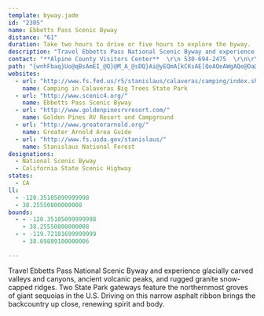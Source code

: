 ```yaml
---
template: byway.jade
id: "2305"
name: Ebbetts Pass Scenic Byway
distance: "61"
duration: Take two hours to drive or five hours to explore the byway.
description: "Travel Ebbetts Pass National Scenic Byway and experience glacially carved valleys and canyons, ancient volcanic peaks, and rugged granite snow-capped ridges. Two State Park gateways feature the northernmost groves of giant sequoias in the U.S. Driving on this narrow asphalt ribbon brings the backcountry up close, renewing spirit and body."
contact: "**Alpine County Visitors Center**  \r\n 530-694-2475  \r\n\r\n**Calaveras Visitors Bureau**  \r\n 800-225-3764  \r\n [Send E-mail](mailto:frogmail@caltel.com )  \r\n\r\n"
path: "{wnhFbaq}Uo@qBsAmEI_@Q}@M_A_@sDQ}Ai@yEQmA[kCKsAE[QoAQeAWgAQe@Oa@[m@KSaAaBw@iAs@gAUYk@_AsBwCW_@i@w@Q[U]}@yA_AqAW[kBoCm@y@o@u@[[u@o@oBsAyAaAYS[S[Wq@s@UYW_@OYa@}@Qg@{AcEe@iAuAaCoAkAYU{@c@sBq@{A][MWQSOSYMUYwAI_@O[Q]s@_Ak@g@MQGYIeAG}@MsBCu@@[F[f@}ARk@Vw@Ri@Fo@Bc@AYGYKUq@_AaAoAMSEKCQ@YJqA@[?UEe@EUI]c@aBMa@KUSYWU[G_@CSESISQQOMSw@_B[c@wCwBo@i@k@g@o@c@o@]]Mi@a@SSOUM[KYI[EYI_AEgAC[Ei@Io@Ys@s@iBQg@Eo@Fy@Jk@?WEYe@mBKu@Eo@EeAEqAOaBDs@?o@?uAHiBOgDu@{B}B{Bu@g@SK]Mg@MOC[AY@q@Fg@LiA`@sA|@OJ_@RKDKFu@R[D[@W?[C]I[M[OSOMQU_@_AmBgAcCs@{Ak@oAk@gAy@iBQc@yAwCc@{@qA_C_DiE_@m@i@w@i@q@g@u@yAoBs@}@oAuAmAmAoAeAk@c@k@_@gAi@y@_@y@c@aCiAgD_BqEs@eAYiAq@iAsAiA_CYsASiF@yECq@Ci@Em@MmAQyAqAgJe@oD_A{F}CsMi@_AWY]SyB}@cBu@o@]YQWSWYQWU_@e@eASi@i@wBMc@a@wAQi@_BeGc@uAUg@S[W[][W]aEsEoDsGeBwCaAwAuAcAc@Ku@IgB@yDp@}CJmGk@cCe@cAIeACYDaAT]P}BrBsBvAk@XqA^UDc@@_@Aa@C]E_@K]KSKe@[iAiAcD}F{AiDiAmDiAyEGSCOqEmQk@yB]cBUyASaBM}EK}ASuAYsAa@gAcAgBiAaByAkAy@e@i@UgA_@mLyDe@Ou@YeBs@OE{Am@w@c@]OoAg@[M_Aw@kAkBa@w@_@iA_@gBOkB?oBPqDrAiLTeD@m@@gBEkCSaCu@eF_@uAy@}Bg@mAgAyBmBmDWg@Ui@aPoZcBaD]o@iYyi@sBaFwJqZ_DmH{DsGqIcL}H_LaBoCe@qA_@uAUgCAo@Am@TsDPuAZyAXmBJqBE{AUsBc@}AWo@a@u@_@a@m@g@a@Ye@Su@Ua@Ga@Ec@EgLSWAi@AsAKk@I]MmCw@m@WaB{@iAq@mDyAiCo@qF}@gAY{Bw@eAg@iAs@_Ak@[Q[S}@]a@K_AQwABYDWDeAZ{AdAsCxCq@b@]P}@R_AN_B?}@Oy@Y_Ag@w@q@aAyAs@mBuAiEMc@y@_Ca@qAuBkGm@sBi@wA_AkDm@gC_AkGSiA[{@c@y@U_@QS[YWSYS]O_@K]Io@G]AaBAUCm@Gs@OSIqAk@_BmASQi@a@y@m@mAu@cFsBmAs@{@eAu@sAoA{Fk@aCcCkGsCcG_AwAkAiAYSsB_Ac@OuCc@iBKgAK_@Ku@]g@][_@]i@KUwA}Ek@mBS_@UYq@m@{@_@_AMmHGeDGe@C[E}@Qu@Ws@]YQuAsAiAkBw@sB{@oE_@iAaAmAeAk@_BOcAHeAb@wGtDwA\\{@?y@Qw@a@s@y@y@sAg@o@m@i@aAg@e@McAWm@SWSo@k@QUo@m@WSs@e@[K]G]AaHJQ@qBBi@Ak@Gg@K[Ms@k@UYYe@Uq@Mg@O{A^gLEeBGw@K{@e@yAe@eAW[U]W_@W]W]Qc@c@iA[uAIuADaMEgBYkBYgA_AyBiAyA}CsCcByB_AmBwEgM}@gBq@}@w@u@}I{GgDeDoBqCqHwL_CkDmAoAsCyBgCkAsFgBgAc@]Q_@Wi@c@_@_@_@e@c@o@Wo@IWOg@Ke@Ko@Gi@Ek@OeF?{A?m@Bm@Dm@Fs@Fm@nDaUDg@Fo@Bi@@i@Aa@Aa@A[Go@M}@Oq@Uu@{A_EQe@YqAIm@Ei@Eo@?i@@o@Bk@Fk@Hm@Jg@dAeEXmAFm@Da@Bk@@u@?i@GeAGi@Gg@Mo@Oe@a@eAcA_BuAmAaAe@aASyF]c@Ic@K_@Oc@U[U_@[YYQUGGYc@Uc@Sc@sEqNg@mBQuB?eCfAcJBk@@o@Ak@Cm@Ck@k@cFK_B?{AXeCbAoE^yBJaCIeCq@kDsEiPi@gCImCHmJIeCmDwXyF}p@aDeUOqF?uROgCo@sDkFcNc@}Ag@uCaCkSg@eC{@yBo@kA{OqSmBaBsAu@gOuEsBe@sBMcGXmBQiA[kI{DoBw@sBSeF?kBc@_M{EcEy@gESqBYgA]{AgAmAaBs@_B{FcTsA_EkB_E{HkMy@sBi@sCSeDA{KEmCi@wCcAgCeAsAs@o@{LcH}EgDiBcBiPoRgAeAaBqAwBmAaIyCyAaAm@q@kBuCgAsD}Mo}@[uDg@qYw@wDu@eB_CoCiAk@aDy@iD_@iDm@qFmB{M_GcDgCcAkA_RiXyA{AcAs@eAk@}C_Aia@}KqBwAwAiBo@sB]iDB}ATeBx@eCpIgP|CgHnCkIlAyHnA_CHe@HiDEwH@eREkAY_Co@mBw@yA_CsCgDyEeBmC[s@M_@?a@B_E]_C?s@Bs@h@_CCsASsA}EaQcDcJ_BkAu@mA}AsD]e@uAeAcCgCcDuCsFaHg@c@uB[eAe@i@RMrDl@lDCl@KLmDH}ANeAAa@Mm@i@ISIy@DoF_@_E?q@eA{F]_Ao@y@sFuDYq@?k@T[xCm@z@YPYX_DdBoKBc@YyA_@mF?qM_@sDg@sIFsAJ}@Zm@fCuCRi@N}ADwCl@_C?g@Qw@q@{@g@yA[g@}@k@eBYuAy@wAmA[eB]m@kAe@{A_AaAqAmCy@m@YuBaBkCmAkLqDiCuCeAcBa@aAkBcG[q@iAsAgDyCwAaBgAyBmDyNgAiHyBgK[_Ai@eAmAeAu@aDiBaFMqAI{Be@_DYy@e@{@sAkBu@s@mCaB}AcC_DaDaEiF[q@eBsFcJ{PcDcIoBmGaDaGKo@_@uE_@kCCiABmBh@_IZaBrBwDl@oBnBsIHs@?m@ScCUoAyAyFGq@JuCaBgIUkB}AmIyBiIUeC}BuICe@V_BTi@n@q@Zy@B_AKk@Se@_A_A}@YcA\\uA`AYHwC]eBAiCs@iA}@wFsGwAgAkAuC_AeAc@EcBDiBRI]XyAB_APu@b@k@Ha@O_@mB_B?_@vB_@pBKLKH_@Mg@_@y@iFaGkDuCuBkAyCgCmDNw@GuCsBo@QmBB_C^wFxBwE|Jk@dCm@`AY|BSb@i@n@_BlAu@fAYP_AXY?]Kq@mAMe@UyDYg@YWYGo@D}C^i@Ke@s@e@gBS_@}@}@OyAy@yBiCmFk@{BQ{Ck@u[UgB_A{D_AwBmAgBgEsEeBeCy@aCqGoSiA{CEeMiBqMCsAb@eE`@eAp@_A~CuCl@kAJy@UgBSm@[]mE{@wBkAeBuAc@u@iAuDgEuPy@uHOk@}AmDuDoLeA_GS{BNmBaAsFA_@NeCIuCUcBEuCm@aGQqFCcANeCIgEIc@sAsCiBiCkBeCqBsA_DgJ_CmCYeAAm@Fk@^u@f@]z@MdAd@|CfC~@FlA{@bBuB`@}@Ne@Lc@@KJs@LmETsFNkBJYFQPw@Bm@@q@EuAFqBFcBDy@J{BRiCh@gG~@yG`@qBCqA@qA`@aCR}Ah@aCPcAHu@TaARcAJ_BF}AL}AJ}@PkALqADeC@u@Iq@?{@Dq@By@Be@`@gBjAkFfCuH^aBnAkClAuLvBmMTm@TyBF{@Q_J[{BDmDh@kD?yBSeCQ_@aCcB}@uAu@o@[QmCKYOeAeDyCgHqCgD_Ay@mBeA[E}@FsBj@yABiDe@wGSkC@g@Fy@j@mAlAu@d@q@Jq@MgBqAo@SyEg@eA@k@JcCfBmFd@aAEiNiF_Aq@[a@qBkD{AgBiHkDoDsCwEyAwBKe@^o@|@}@lCy@fHU`AuAvDi@f@w@Py@O{C{BsGmCoCwAi@A_@Fe@j@K`@_@v@}@XkBHq@N{@DkFq@_DA}@Jy@ZoBfBgAp@eA^cAJq@Es@Si@_@}BaE_AeCEo@Aa@Co@Gu@Ai@@eBQgBa@mBaBcDgAyA_AuBOy@As@TeF?gAVeCBuAS][MwFWuCi@a@O{AAmAi@_A{AYy@U{@G}DKg@s@{AIi@MQa@YO[[mLH_AnCi@vBy@nDq@lAm@~BqCHg@ISc@Lu@x@u@`@i@JcCAaBq@mEd@sCLuCjAi@^kAfB}@r@i@fBs@vAURYJ_@G}@k@uByBSgBHo@TMf@AhB^f@CzBe@ZoAPeDPy@XY^K`@?~CLv@[pAy@`CmC`@WxBk@LSCYMQeABcE`AcC\\cCXcC?_@YS]IiANcDe@qGO_@_@QYPIb@BnAG`AQx@cBfAc@H[Em@c@iDsDiB_AiBiBa@?eF~@}AOq@[mBgBiIqLeBuBu@_Bc@gBiCgIo@qAkIkJgRoYqR{VgDuHoB{CcAy@yAw@oNoEqGqF_A_As@aAs@{ASoAGgAl@mDbC{FJg@EYIWo@s@wDkDaF{F}AwAc@i@cAyAmCwFo@sB_@s@sAaAISEe@bAkCDm@Ey@Ig@m@sAgAkAs@eAkAaAEYBkCT{CCe@Gk@wAuEi@eCUmDyAeJi@wEc@s@a@]}Ak@UUo@kDGs@Bm@OeBsAaF[y@mCsD_@s@Ow@IyAS{Au@eDc@y@eBkBYu@y@aEmAcCe@gB_AyA_@yAc@kAgE}DiBwBs@kAQs@wB{Bi@yCeB{EcAaBo@k@mAq@Wk@WoAYc@_@_@e@MeBKiGDeEPgFeAsBRcCj@iADkCd@kBSmBk@sAMoAFmGjBoBFsAGcAKo@Si@k@_@y@cAsDi@eAiAg@s@CiAHiBZ_Aj@yExE]f@_@pAo@zDc@pAyEbJgBpCu@`@w@Lu@Ku@a@gAyAy@qAeA{CuAcGg@w@s@k@o@Oq@?wDhA_BRk@?gBa@}DaCcAW_B?cAXmB~Bk@Rm@?mCoAiBCoAl@sAdCOj@yA`B}@\\cGrAy@f@iALeABsCwAqAUoH|A{Av@wGzIiAd@{@?}@MkCsBm@W}@Eq@PsCzAsAvAYn@}@jFi@fAkBpBeMbLkMdHi@j@Yb@kBdG_ChIsElIwAlHg@dB_BxDc@zA_@`D?bAd@nKBzDIxAq@pD{A~CgL|N}AlAy@^}E~@sJzC_I~Cu@p@wCvFu@x@cAv@s@pA_@zAIx@AdAXhF?jEYxCm@nE?nAr@dJ@pAUzCUjA{A~B}AjAmDfBwAXoDVcB\\}EhCwDzAaPjEy@r@m@~@_@zABfBVvAj@~@f@d@|@ZhEpAvAJrC]~AFnAhAfBlD~ArAn@z@h@vCO~O_@dBa@r@w@~@sCbC"
websites: 
  - url: "http://www.fs.fed.us/r5/stanislaus/calaveras/camping/index.shtml"
    name: Camping in Calaveras Big Trees State Park
  - url: "http://www.scenic4.org/"
    name: Ebbetts Pass Scenic Byway
  - url: "http://www.goldenpinesrvresort.com/"
    name: Golden Pines RV Resort and Campground
  - url: "http://www.greaterarnold.org/"
    name: Greater Arnold Area Guide
  - url: "http://www.fs.usda.gov/stanislaus/"
    name: Stanislaus National Forest
designations: 
  - National Scenic Byway
  - California State Scenic Highway
states: 
  - CA
ll: 
  - -120.35105099999998
  - 38.25550800000008
bounds: 
  - - -120.35105099999998
    - 38.25550800000008
  - - -119.72181699999999
    - 38.69889100000006

---
```


Travel Ebbetts Pass National Scenic Byway and experience glacially carved valleys and canyons, ancient volcanic peaks, and rugged granite snow-capped ridges. Two State Park gateways feature the northernmost groves of giant sequoias in the U.S. Driving on this narrow asphalt ribbon brings the backcountry up close, renewing spirit and body.
